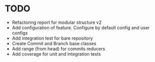 # TODO

* Refactoring report for modular structure v2
* Add configuration of feature. Configure by default config and user configs
* Add integration test for bare repository
* Create Commit and Branch base classes
* Add range (from head) for commits reducers
* Add coverage for unit and integration tests
